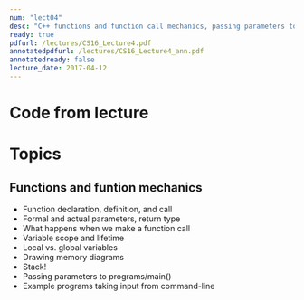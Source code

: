 ```yaml
---
num: "lect04"
desc: "C++ functions and function call mechanics, passing parameters to programs"
ready: true
pdfurl: /lectures/CS16_Lecture4.pdf
annotatedpdfurl: /lectures/CS16_Lecture4_ann.pdf
annotatedready: false
lecture_date: 2017-04-12
---
```


# Code from lecture

# Topics

## Functions and funtion mechanics
* Function declaration, definition, and call
* Formal and actual parameters, return type
* What happens when we make a function call
* Variable scope and lifetime 
* Local vs. global variables
* Drawing memory diagrams
* Stack!
* Passing parameters to programs/main()
* Example programs taking input from command-line


 



 







